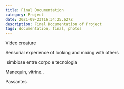 ```yaml
---
title: Final Documentation
category: Project
date: 2021-09-23T16:34:25.627Z
description: Final Documentation of Project
tags: documentation, final, photos
---
```

Video creature

Sensorial experience of looking and mixing with others

 simbiose entre corpo e tecnologia



Manequin, vitrine..



Passantes
